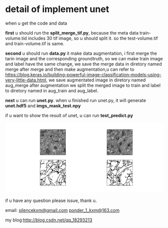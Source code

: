 # detail of implement unet 

when u get the code and data

**first** u should run the **split_merge_tif.py**, because the meta data train-volume.tid includes 30 tif image, so u should split it. so the test-volume.tif and train-volume.tif is same.

**second** u should run **data.py** it make data augmentation, i first merge the tarin image and the corresponding groundtruth, so we can make train image and label have the same change,  we save the merge data in diretory named merge
after merge and then make augmentation,u can refer to 
https://blog.keras.io/building-powerful-image-classification-models-using-very-little-data.html, we save augmentated image in diretory named aug_merge
after augmentation we split the merged image to train and label to diretory named in aug_train and aug_label.

**next** u can run **unet.py**. when u finished run unet.py, it will generate **unet.hdf5** and **imgs_mask_test.npy** 

if u want to show the result of unet, u can run **test_predict.py**

![figure_1](figure_1.png)



if u have any question please issue, thank u.

email: silencekxm@gmail.com ponder_1_kxm@163.com

my blog:http://blog.csdn.net/qq_18293213



